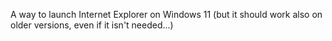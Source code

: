 A way to launch Internet Explorer on Windows 11 (but it should work also on older versions, even if it isn't needed...)
